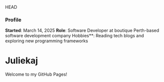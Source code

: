 HEAD
### Profile
**Started**: March 14, 2025
**Role**: Software Developer at boutique Perth-based software development company
Hobbies**: Reading tech blogs and exploring new programming frameworks

# Juliekaj
Welcome to my GitHub Pages!

